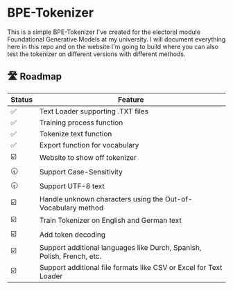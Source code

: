 # BPE-Tokenizer
This is a simple BPE-Tokenizer I've created for the electoral module Foundational Generative Models at my university. I will document everything here in this repo and on the website I'm going to build where you can also test the tokenizer on different versions with different methods.

## 🛣️ Roadmap
|Status|Feature|
|---|---|
|✅|Text Loader supporting .TXT files|
|✅|Training process function|
|✅|Tokenize text function|
|✅|Export function for vocabulary|
|☑️|Website to show off tokenizer|
|🕣|Support Case-Sensitivity|
|🕣|Support UTF-8 text|
|☑️|Handle unknown characters using the Out-of-Vocabulary method|
|☑️|Train Tokenizer on English and German text|
|☑️|Add token decoding|
|☑️|Support additional languages like Durch, Spanish, Polish, French, etc.|
|☑️|Support additional file formats like CSV or Excel for Text Loader|
